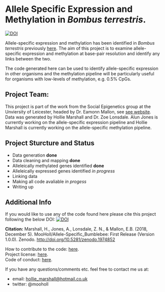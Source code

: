 # Allele Specific Expression and Methylation in *Bombus terrestris*.

[![DOI](https://zenodo.org/badge/DOI/10.5281/zenodo.1974852.svg)](https://doi.org/10.5281/zenodo.1974852)

Allele-specific expression and methylation has been identified in *Bombus terrestris* previously [here](https://doi.org/10.7717/peerj.3798). The aim of this project is to examine allele-specific expression and methylation at base-pair resolution and identify any links between the two. 

The code generated here can be used to identify allele-specific expression in other organisms and the methylation pipeline will be particularly useful for organisms with low-levels of methylation, e.g. 0.5% CpGs. 

## Project Team: 

This project is part of the work from the Social Epigenetics group at the Unviersity of Leicester, headed by Dr. Eamonn Mallon, see [see website](https://www2.le.ac.uk/projects/selab). Data was generated by Hollie Marshall and Dr. Zoe Lonsdale. Alun Jones is currently working on the allele-specific expression pipeline and Hollie Marshall is currently working on the allele-specific methylation pipeline. 

## Project Sturcture and Status
- Data generation **done**
- Data cleaning and mapping **done**
- Alleleically methylated genes identified **done**
- Alleleically expressed genes identified *in progress*
- Linking data 
- Making all code avaliable *in progess*
- Writing up

## Additional Info

If you would like to use any of the code found here please cite this project following the below DOI:
[![DOI](https://zenodo.org/badge/DOI/10.5281/zenodo.1974852.svg)](https://doi.org/10.5281/zenodo.1974852)

**Citation:** Marshall, H., Jones, A., Lonsdale, Z. N., & Mallon, E.B. (2018, December 5). MooHoll/Allele-Specific_Bumblebee: First Release (Version 1.0.0). Zenodo. http://doi.org/10.5281/zenodo.1974852

How to contribute to the code: [here](Allele-Specific_Bumblebee/CONTRIBUTING.md).<br/>
Project license: [here](Allele-Specific_Bumblebee/LICENSE).<br/>
Code of conduct: [here](Allele-Specific_Bumblebee/CODE_OF_CONDUCT.md).

If you have any questions/comments etc. feel free to contact me us at:
- email: hollie_marshall@hotmail.co.uk
- twitter: @mooholl


